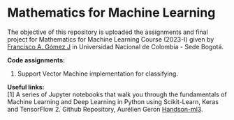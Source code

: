 # Mathematics for Machine Learning

The objective of this repository is uploaded the assignments and final project for Mathematics for Machine Learning Course (2023-I) given by [Francisco A. Gómez J](https://sites.google.com/site/fagomezj/home?authuser=0) in Universidad Nacional de Colombia - Sede Bogotá.

**Code assignments:** 
1. Support Vector Machine implementation for classifying.


**Useful links:**<br>
[1] A series of Jupyter notebooks that walk you through the fundamentals of Machine Learning and Deep Learning in Python using Scikit-Learn, Keras and TensorFlow 2. Github Repository, Aurélien Geron [Handson-ml3](https://github.com/ageron/handson-ml3).<br>
